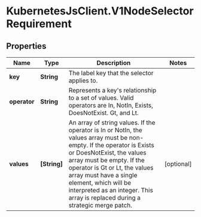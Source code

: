 # KubernetesJsClient.V1NodeSelectorRequirement

## Properties
Name | Type | Description | Notes
------------ | ------------- | ------------- | -------------
**key** | **String** | The label key that the selector applies to. | 
**operator** | **String** | Represents a key&#39;s relationship to a set of values. Valid operators are In, NotIn, Exists, DoesNotExist. Gt, and Lt. | 
**values** | **[String]** | An array of string values. If the operator is In or NotIn, the values array must be non-empty. If the operator is Exists or DoesNotExist, the values array must be empty. If the operator is Gt or Lt, the values array must have a single element, which will be interpreted as an integer. This array is replaced during a strategic merge patch. | [optional] 


